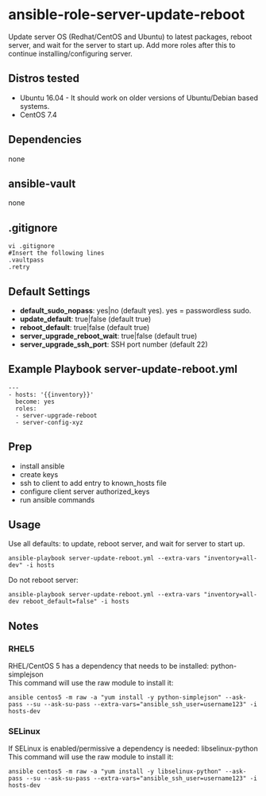 # ansible-role-server-update-reboot

Update server OS (Redhat/CentOS and Ubuntu) to latest packages, reboot server, and wait for the server to start up. Add more roles after this to continue installing/configuring server.


Distros tested
------------

* Ubuntu 16.04 - It should work on older versions of Ubuntu/Debian based systems.
* CentOS 7.4


Dependencies
------------

none

ansible-vault
------------

none

.gitignore
------------

```
vi .gitignore
#Insert the following lines
.vaultpass
.retry
```


Default Settings
------------

- **default_sudo_nopass**: yes|no (default yes). yes = passwordless sudo.
- **update_default**: true|false (default true)
- **reboot_default**: true|false (default true)
- **server_upgrade_reboot_wait**: true|false (default true)
- **server_upgrade_ssh_port**: SSH port number (default 22)


Example Playbook server-update-reboot.yml
------------

```
---
- hosts: '{{inventory}}'
  become: yes
  roles:
  - server-upgrade-reboot
  - server-config-xyz
```


Prep
------------

- install ansible
- create keys
- ssh to client to add entry to known_hosts file
- configure client server authorized_keys
- run ansible commands

Usage
------------

Use all defaults: to update, reboot server, and wait for server to start up.
```
ansible-playbook server-update-reboot.yml --extra-vars "inventory=all-dev" -i hosts
```

Do not reboot server:
```
ansible-playbook server-update-reboot.yml --extra-vars "inventory=all-dev reboot_default=false" -i hosts
```


## Notes
### RHEL5
RHEL/CentOS 5 has a dependency that needs to be installed: python-simplejson  
This command will use the raw module to install it:
```
ansible centos5 -m raw -a "yum install -y python-simplejson" --ask-pass --su --ask-su-pass --extra-vars="ansible_ssh_user=username123" -i hosts-dev
```

### SELinux
If SELinux is enabled/permissive a dependency is needed: libselinux-python  
This command will use the raw module to install it:
```
ansible centos5 -m raw -a "yum install -y libselinux-python" --ask-pass --su --ask-su-pass --extra-vars="ansible_ssh_user=username123" -i hosts-dev
```
